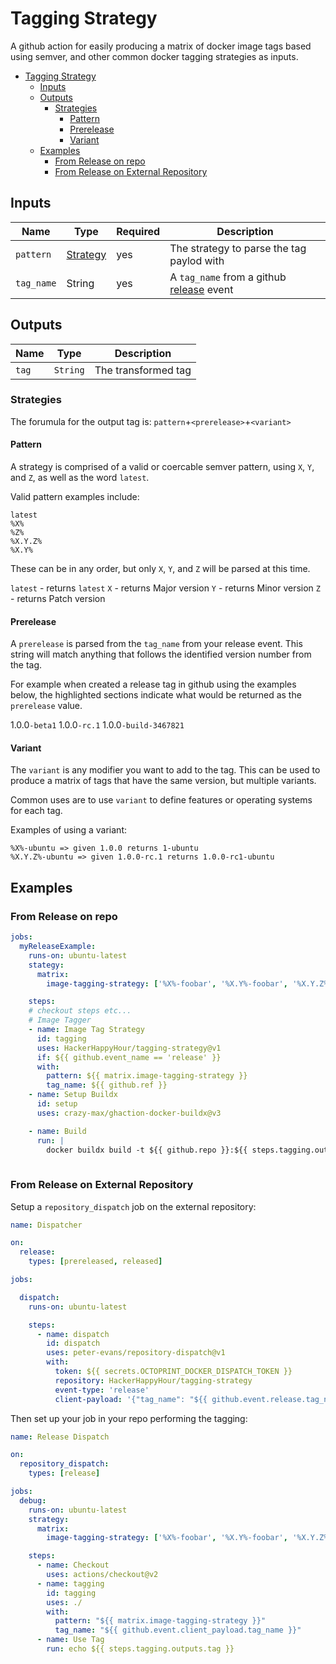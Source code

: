 # Tagging Strategy

A github action for easily producing a matrix of docker image tags based
using semver, and other common docker tagging strategies as inputs.

- [Tagging Strategy](#tagging-strategy)
  - [Inputs](#inputs)
  - [Outputs](#outputs)
    - [Strategies](#strategies)
      - [Pattern](#pattern)
      - [Prerelease](#prerelease)
      - [Variant](#variant)
  - [Examples](#examples)
    - [From Release on repo](#from-release-on-repo)
    - [From Release on External Repository](#from-release-on-external-repository)

## Inputs

| Name             | Type    | Required   | Description                        |
|------------------|---------|------------|------------------------------------|
| `pattern`        | [Strategy](#strategies) | yes | The strategy to parse the tag paylod with |
| `tag_name` | String | yes | A `tag_name` from a github [release][] event |


## Outputs

| Name             | Type    | Description |
|------------------|---------|-------------|
| `tag` | `String` | The transformed tag |

### Strategies

The forumula for the output tag is: `pattern`+`<prerelease>`+`<variant>`

#### Pattern

A strategy is comprised of a valid or coercable semver pattern, 
using `X`, `Y`, and `Z`, as well as the word `latest`.

Valid pattern examples include:

```
latest
%X%
%Z%
%X.Y.Z%
%X.Y%
```

These can be in any order, but only `X`, `Y`, and `Z` will be parsed at this time.

`latest` - returns `latest`
`X` - returns Major version
`Y` - returns Minor version
`Z` - returns Patch version


#### Prerelease

A `prerelease` is parsed from the `tag_name` from your release event. This string
will match anything that follows the identified version number from the tag.

For example when created a release tag in github using the examples below,
the highlighted sections indicate what would be returned as the `prerelease` value.

1.0.0`-beta1`
1.0.0`-rc.1`
1.0.0`-build-3467821`

#### Variant


The `variant` is any modifier you want to add to the tag. This can be used
to produce a matrix of tags that have the same version, but multiple variants.

Common uses are to use `variant` to define features or operating systems for each tag.

Examples of using a variant:

```
%X%-ubuntu => given 1.0.0 returns 1-ubuntu
%X.Y.Z%-ubuntu => given 1.0.0-rc.1 returns 1.0.0-rc1-ubuntu
```

## Examples

### From Release on repo 
```yaml
jobs:
  myReleaseExample:
    runs-on: ubuntu-latest
    stategy:
      matrix:
        image-tagging-strategy: ['%X%-foobar', '%X.Y%-foobar', '%X.Y.Z%-foobar']

    steps:
    # checkout steps etc...
    # Image Tagger
    - name: Image Tag Strategy
      id: tagging
      uses: HackerHappyHour/tagging-strategy@v1
      if: ${{ github.event_name == 'release' }}
      with:
        pattern: ${{ matrix.image-tagging-strategy }}
        tag_name: ${{ github.ref }}
    - name: Setup Buildx
      id: setup
      uses: crazy-max/ghaction-docker-buildx@v3

    - name: Build
      run: |
        docker buildx build -t ${{ github.repo }}:${{ steps.tagging.outputs.tag }} .
  
```

### From Release on External Repository 

Setup a `repository_dispatch` job on the external repository:

```yaml
name: Dispatcher

on:
  release:
    types: [prereleased, released]

jobs:

  dispatch:
    runs-on: ubuntu-latest

    steps:
      - name: dispatch
        id: dispatch
        uses: peter-evans/repository-dispatch@v1
        with:
          token: ${{ secrets.OCTOPRINT_DOCKER_DISPATCH_TOKEN }}
          repository: HackerHappyHour/tagging-strategy
          event-type: 'release'
          client-payload: '{"tag_name": "${{ github.event.release.tag_name }}"}'

```

Then set up your job in your repo performing the tagging:

```yaml
name: Release Dispatch

on:
  repository_dispatch:
    types: [release]

jobs:
  debug:
    runs-on: ubuntu-latest
    strategy:
      matrix:
        image-tagging-strategy: ['%X%-foobar', '%X.Y%-foobar', '%X.Y.Z%-foobar']

    steps:
      - name: Checkout
        uses: actions/checkout@v2
      - name: tagging
        id: tagging
        uses: ./
        with:
          pattern: "${{ matrix.image-tagging-strategy }}"
          tag_name: "${{ github.event.client_payload.tag_name }}"
      - name: Use Tag
        run: echo ${{ steps.tagging.outputs.tag }}

```

[release]: https://docs.github.com/en/actions/reference/events-that-trigger-workflows#release
